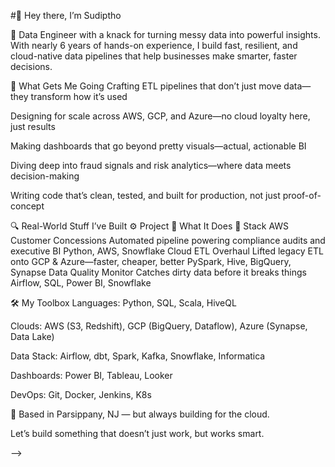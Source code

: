 #👋 Hey there, I’m Sudiptho

🚀 Data Engineer with a knack for turning messy data into powerful insights.
With nearly 6 years of hands-on experience, I build fast, resilient, and cloud-native data pipelines that help businesses make smarter, faster decisions.

🧩 What Gets Me Going
Crafting ETL pipelines that don’t just move data—they transform how it’s used

Designing for scale across AWS, GCP, and Azure—no cloud loyalty here, just results

Making dashboards that go beyond pretty visuals—actual, actionable BI

Diving deep into fraud signals and risk analytics—where data meets decision-making

Writing code that’s clean, tested, and built for production, not just proof-of-concept

🔍 Real-World Stuff I’ve Built
⚙️ Project	📄 What It Does	🔧 Stack
AWS Customer Concessions	Automated pipeline powering compliance audits and executive BI	Python, AWS, Snowflake
Cloud ETL Overhaul	Lifted legacy ETL onto GCP & Azure—faster, cheaper, better	PySpark, Hive, BigQuery, Synapse
Data Quality Monitor	Catches dirty data before it breaks things	Airflow, SQL, Power BI, Snowflake

🛠️ My Toolbox
Languages: Python, SQL, Scala, HiveQL

Clouds: AWS (S3, Redshift), GCP (BigQuery, Dataflow), Azure (Synapse, Data Lake)

Data Stack: Airflow, dbt, Spark, Kafka, Snowflake, Informatica

Dashboards: Power BI, Tableau, Looker

DevOps: Git, Docker, Jenkins, K8s

📍 Based in Parsippany, NJ — but always building for the cloud.

Let’s build something that doesn’t just work, but works smart.

-->
